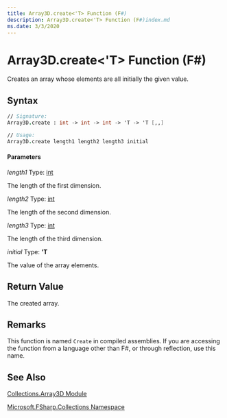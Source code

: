 ```yaml
---
title: Array3D.create<'T> Function (F#)
description: Array3D.create<'T> Function (F#)index.md
ms.date: 3/3/2020
---
```


# Array3D.create<'T> Function (F#)

Creates an array whose elements are all initially the given value.

## Syntax

```fsharp
// Signature:
Array3D.create : int -> int -> int -> 'T -> 'T [,,]

// Usage:
Array3D.create length1 length2 length3 initial
```

#### Parameters
*length1*
Type: [int](https://msdn.microsoft.com/library/025d5455-3622-4ea5-9573-3ecbd4ee1375)


The length of the first dimension.


*length2*
Type: [int](https://msdn.microsoft.com/library/025d5455-3622-4ea5-9573-3ecbd4ee1375)


The length of the second dimension.


*length3*
Type: [int](https://msdn.microsoft.com/library/025d5455-3622-4ea5-9573-3ecbd4ee1375)


The length of the third dimension.


*initial*
Type: **'T**


The value of the array elements.

## Return Value

The created array.

## Remarks
This function is named `Create` in compiled assemblies. If you are accessing the function from a language other than F#, or through reflection, use this name.

## See Also
[Collections.Array3D Module](index.md)

[Microsoft.FSharp.Collections Namespace](Microsoft.FSharp.Collections-Namespace.md)